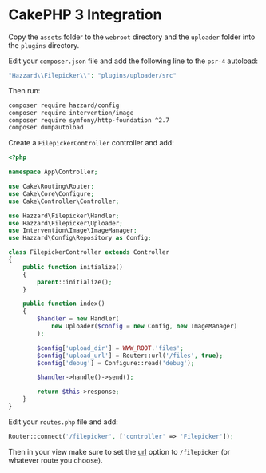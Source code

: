 # CakePHP 3 Integration

Copy the `assets` folder to the `webroot` directory and the `uploader` folder into the `plugins` directory.

Edit your `composer.json` file and add the following line to the `psr-4` autoload:

```php
"Hazzard\\Filepicker\\": "plugins/uploader/src"
```

Then run:

```bash
composer require hazzard/config
composer require intervention/image
composer require symfony/http-foundation ^2.7
composer dumpautoload
```

Create a `FilepickerController` controller and add:

```php
<?php

namespace App\Controller;

use Cake\Routing\Router;
use Cake\Core\Configure;
use Cake\Controller\Controller;

use Hazzard\Filepicker\Handler;
use Hazzard\Filepicker\Uploader;
use Intervention\Image\ImageManager;
use Hazzard\Config\Repository as Config;

class FilepickerController extends Controller
{
    public function initialize()
    {
        parent::initialize();
    }

    public function index()
    {
        $handler = new Handler(
            new Uploader($config = new Config, new ImageManager)
        );

        $config['upload_dir'] = WWW_ROOT.'files';
        $config['upload_url'] = Router::url('/files', true);
        $config['debug'] = Configure::read('debug');

        $handler->handle()->send();

        return $this->response;
    }
}
```

Edit your `routes.php` file and add: 

```php
Router::connect('/filepicker', ['controller' => 'Filepicker']);
```

Then in your view make sure to set the [url](configjs.md#url) option to `/filepicker` (or whatever route you choose).
